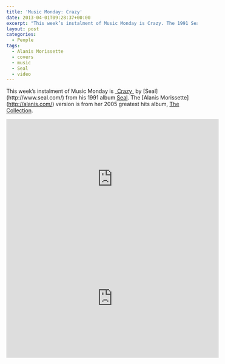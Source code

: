 ```yaml
---
title: 'Music Monday: Crazy'
date: 2013-04-01T09:28:37+00:00
excerpt: "This week’s instalment of Music Monday is Crazy. The 1991 Seal original and a 2005 cover by Alanis Morissette."
layout: post
categories:
  - People
tags:
  - Alanis Morissette
  - covers
  - music
  - Seal
  - video
---
```

This week&#8217;s instalment of Music Monday is _[Crazy](http://en.wikipedia.org/wiki/Crazy_(Seal_song))_ by [Seal](http://www.seal.com/) from his 1991 album [Seal](http://en.wikipedia.org/wiki/Seal_(1991_album)). The [Alanis Morissette](http://alanis.com/) version is from her 2005 greatest hits album, [The Collection](http://www.amazon.ca/Collection-Alanis-Morissette/dp/B000B8QF00/ref=sr_1_1?s=music&ie=UTF8&qid=1364571352&sr=1-1).

<div class="video-container">
	<iframe width="560" height="315" src="https://www.youtube.com/embed/4Fc67yQsPqQ" frameborder="0" allowfullscreen></iframe>
</div>

<div class="video-container">
	<iframe width="560" height="315" src="https://www.youtube.com/embed/KV43rJ0a5iA" frameborder="0" allowfullscreen></iframe>
</div>